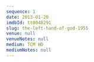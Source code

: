 ```yaml
---
sequence: 1
date: 2013-01-20
imdbId: tt0048291
slug: the-left-hand-of-god-1955
venue: null
venueNotes: null
medium: TCM HD
mediumNotes: null
---
```



